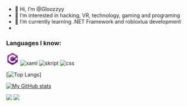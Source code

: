 - 👋 Hi, I’m @Gloozzyy
- 👀 I’m interested in hacking, VR, technology, gaming and programing
- 🌱 I’m currently learning .NET Framework and robloxlua development
- 
<h3 align="left">Languages I know:</h3>
<p align="left">
<img src="https://raw.githubusercontent.com/devicons/devicon/master/icons/csharp/csharp-original.svg" alt="csharp" width="34" height="auto"/>
<img src="https://cdn.discordapp.com/attachments/780958889356820510/824814012679716885/output-onlinepngtools1.png" alt="xaml" width="34" height="auto"/> <img src="https://user-images.githubusercontent.com/24407938/43416464-02cc9428-9441-11e8-92fe-4e1358736680.png" alt="skript" width="34" height="auto"/> <img src="https://upload.wikimedia.org/wikipedia/commons/6/62/CSS3_logo.svg" alt="css" width="34" height="auto"/>
<p>

[![Top Langs](https://github-readme-stats.vercel.app/api/top-langs/?username=gloozzyy&theme=radical)]

[![My GitHub stats](https://github-readme-stats.vercel.app/api?username=gloozzyy&theme=radical)](https://github.com/gloozzyy)

<img src="https://github-readme-stats.vercel.app/api?username=Gloozzyy&show_icons=true&theme=rose_pine">
<img src="https://komarev.com/ghpvc/?username=Gloozzyy&color=191724">

<!---
gloozzyy/gloozzyy is a ✨ special ✨ repository because its `README.md` (this file) appears on your GitHub profile.
You can click the Preview link to take a look at your changes.
--->
